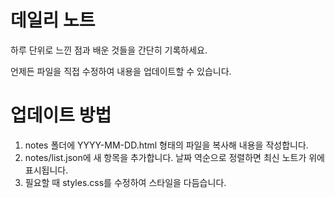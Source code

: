 # 데일리 노트

하루 단위로 느낀 점과 배운 것들을 간단히 기록하세요.

언제든 파일을 직접 수정하여 내용을 업데이트할 수 있습니다.

# 업데이트 방법

1. notes 폴더에 YYYY-MM-DD.html 형태의 파일을 복사해 내용을 작성합니다.
2. notes/list.json에 새 항목을 추가합니다. 날짜 역순으로 정렬하면 최신 노트가 위에 표시됩니다.
3. 필요할 때 styles.css를 수정하여 스타일을 다듬습니다.


